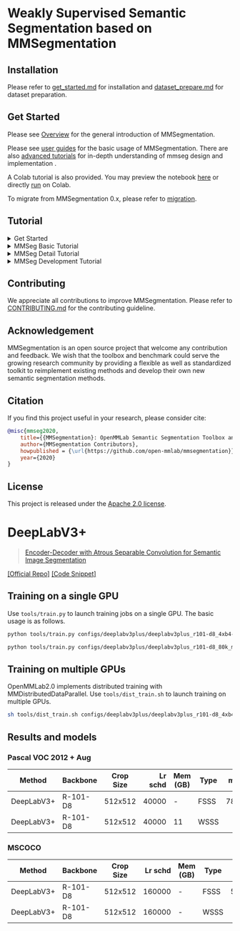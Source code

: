 # Weakly Supervised Semantic Segmentation based on MMSegmentation
## Installation

Please refer to [get_started.md](docs/en/get_started.md#installation) for installation and [dataset_prepare.md](docs/en/user_guides/2_dataset_prepare.md#prepare-datasets) for dataset preparation.

## Get Started

Please see [Overview](docs/en/overview.md) for the general introduction of MMSegmentation.

Please see [user guides](https://mmsegmentation.readthedocs.io/en/latest/user_guides/index.html#) for the basic usage of MMSegmentation.
There are also [advanced tutorials](https://mmsegmentation.readthedocs.io/en/latest/advanced_guides/index.html) for in-depth understanding of mmseg design and implementation .

A Colab tutorial is also provided. You may preview the notebook [here](demo/MMSegmentation_Tutorial.ipynb) or directly [run](https://colab.research.google.com/github/open-mmlab/mmsegmentation/blob/main/demo/MMSegmentation_Tutorial.ipynb) on Colab.

To migrate from MMSegmentation 0.x, please refer to [migration](docs/en/migration).

## Tutorial

<details>
<summary>Get Started</summary>

- [MMSeg overview](docs/en/overview.md)
- [MMSeg Installation](docs/en/get_started.md)
- [FAQ](docs/en/notes/faq.md)

</details>

<details>
<summary>MMSeg Basic Tutorial</summary>

- [Tutorial 1: Learn about Configs](docs/en/user_guides/1_config.md)
- [Tutorial 2: Prepare datasets](docs/en/user_guides/2_dataset_prepare.md)
- [Tutorial 3: Inference with existing models](docs/en/user_guides/3_inference.md)
- [Tutorial 4: Train and test with existing models](docs/en/user_guides/4_train_test.md)
- [Tutorial 5: Model deployment](docs/en/user_guides/5_deployment.md)
- [Deploy mmsegmentation on Jetson platform](docs/zh_cn/user_guides/deploy_jetson.md)
- [Useful Tools](docs/en/user_guides/useful_tools.md)
- [Feature Map Visualization](docs/en/user_guides/visualization_feature_map.md)
- [Visualization](docs/en/user_guides/visualization.md)

</details>

<details>
<summary>MMSeg Detail Tutorial</summary>

- [MMSeg Dataset](docs/en/advanced_guides/datasets.md)
- [MMSeg Models](docs/en/advanced_guides/models.md)
- [MMSeg Dataset Structures](docs/en/advanced_guides/structures.md)
- [MMSeg Data Transforms](docs/en/advanced_guides/transforms.md)
- [MMSeg Dataflow](docs/en/advanced_guides/data_flow.md)
- [MMSeg Training Engine](docs/en/advanced_guides/engine.md)
- [MMSeg Evaluation](docs/en/advanced_guides/evaluation.md)

</details>

<details>
<summary>MMSeg Development Tutorial</summary>

- [Add New Datasets](docs/en/advanced_guides/add_datasets.md)
- [Add New Metrics](docs/en/advanced_guides/add_metrics.md)
- [Add New Modules](docs/en/advanced_guides/add_models.md)
- [Add New Data Transforms](docs/en/advanced_guides/add_transforms.md)
- [Customize Runtime Settings](docs/en/advanced_guides/customize_runtime.md)
- [Training Tricks](docs/en/advanced_guides/training_tricks.md)
- [Contribute code to MMSeg](.github/CONTRIBUTING.md)
- [Contribute a standard dataset in projects](docs/zh_cn/advanced_guides/contribute_dataset.md)
- [NPU (HUAWEI Ascend)](docs/en/device/npu.md)
- [0.x → 1.x migration](docs/en/migration/interface.md)，[0.x → 1.x package](docs/en/migration/package.md)

</details>


## Contributing

We appreciate all contributions to improve MMSegmentation. Please refer to [CONTRIBUTING.md](.github/CONTRIBUTING.md) for the contributing guideline.

## Acknowledgement

MMSegmentation is an open source project that welcome any contribution and feedback.
We wish that the toolbox and benchmark could serve the growing research
community by providing a flexible as well as standardized toolkit to reimplement existing methods
and develop their own new semantic segmentation methods.

## Citation

If you find this project useful in your research, please consider cite:

```bibtex
@misc{mmseg2020,
    title={{MMSegmentation}: OpenMMLab Semantic Segmentation Toolbox and Benchmark},
    author={MMSegmentation Contributors},
    howpublished = {\url{https://github.com/open-mmlab/mmsegmentation}},
    year={2020}
}
```

## License

This project is released under the [Apache 2.0 license](LICENSE).

# DeepLabV3+

> [Encoder-Decoder with Atrous Separable Convolution for Semantic Image Segmentation](https://arxiv.org/abs/1802.02611)

<a href="https://github.com/tensorflow/models/tree/master/research/deeplab">[Official Repo]</a>
<a href="https://github.com/open-mmlab/mmsegmentation/blob/v0.17.0/mmseg/models/decode_heads/sep_aspp_head.py#L30">[Code Snippet]</a>

## Training on a single GPU
Use `tools/train.py` to launch training jobs on a single GPU. The basic usage is as follows.
```bash
python tools/train.py configs/deeplabv3plus/deeplabv3plus_r101-d8_4xb4-40k_voc12aug-512x512.py
```
```bash
python tools/train.py configs/deeplabv3plus/deeplabv3plus_r101-d8_80k_mscoco-512x512.py
```

## Training on multiple GPUs
OpenMMLab2.0 implements distributed training with MMDistributedDataParallel. Use  `tools/dist_train.sh` to launch training on multiple GPUs.
```bash
sh tools/dist_train.sh configs/deeplabv3plus/deeplabv3plus_r101-d8_4xb4-40k_voc12aug-512x512.py ${GPU_NUM}
```
## Results and models

### Pascal VOC 2012 + Aug
| Method     | Backbone | Crop Size | Lr schd | Mem (GB) |  Type  |  mIoU | mIoU(ms+flip) | 
| ---------- | -------- | --------- | ------: | -------- | ------ | ----: | ------------: | 
| DeepLabV3+ | R-101-D8 | 512x512   |   40000 | -        |  FSSS  | 78.62 |         79.53 |
| DeepLabV3+ | R-101-D8 | 512x512   |   40000 | 11       |  WSSS  | 7?    |         ?     |

### MSCOCO
| Method     | Backbone | Crop Size | Lr schd | Mem (GB) |  Type  |  mIoU | mIoU(ms+flip) | 
| ---------- | -------- | --------- | ------: | -------- | ------ | ----: | ------------: | 
| DeepLabV3+ | R-101-D8 | 512x512   |  160000 | -        |  FSSS  | 58.85 |               |
| DeepLabV3+ | R-101-D8 | 512x512   |  160000 | -        |  WSSS  | 5?    |               |

